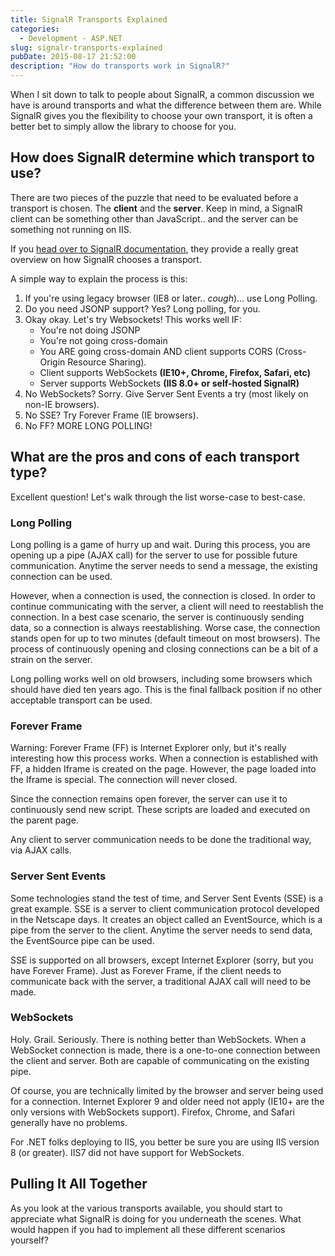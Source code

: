 ```yaml
---
title: SignalR Transports Explained
categories:
  - Development - ASP.NET
slug: signalr-transports-explained
pubDate: 2015-08-17 21:52:00
description: "How do transports work in SignalR?"
---
```


When I sit down to talk to people about SignalR, a common discussion we have is around transports and what the difference between them are.  While SignalR gives you the flexibility to choose your own transport, it is often a better bet to simply allow the library to choose for you.

## How does SignalR determine which transport to use?

There are two pieces of the puzzle that need to be evaluated before a transport is chosen.  The **client** and the **server**.  Keep in mind, a SignalR client can be something other than JavaScript.. and the server can be something not running on IIS.  

If you [head over to SignalR documentation](https://www.asp.net/signalr/overview/getting-started/introduction-to-signalr#transports), they provide a really great overview on how SignalR chooses a transport.

A simple way to explain the process is this:  

1. If you're using legacy browser (IE8 or later.. *cough*)... use Long Polling.  
2. Do you need JSONP support?  Yes?  Long polling, for you.
3. Okay okay.  Let's try Websockets!  This works well IF:
    * You're not doing JSONP
    * You're not going cross-domain
    * You ARE going cross-domain AND client supports CORS (Cross-Origin Resource Sharing).
    * Client supports WebSockets **(IE10+, Chrome, Firefox, Safari, etc)**
    * Server supports WebSockets **(IIS 8.0+ or self-hosted SignalR)**
4. No WebSockets?  Sorry.  Give Server Sent Events a try (most likely on non-IE browsers).
5. No SSE?  Try Forever Frame (IE browsers).
6. No FF? MORE LONG POLLING!

## What are the pros and cons of each transport type?
Excellent question!  Let's walk through the list worse-case to best-case.

### Long Polling
Long polling is a game of hurry up and wait.  During this process, you are opening up a pipe (AJAX call) for the server to use for possible future communication.  Anytime the server needs to send a message, the existing connection can be used.

However, when a connection is used, the connection is closed.  In order to continue communicating with the server, a client will need to reestablish the connection.  In a best case scenario, the server is continuously sending data, so a connection is always reestablishing.  Worse case, the connection stands open for up to two minutes (default timeout on most browsers).  The process of continuously opening and closing connections can be a bit of a strain on the server.

Long polling works well on old browsers, including some browsers which should have died ten years ago.  This is the final fallback position if no other acceptable transport can be used.

### Forever Frame
Warning: Forever Frame (FF) is Internet Explorer only, but it's really interesting how this process works.  When a connection is established with FF, a hidden Iframe is created on the page.  However, the page loaded into the Iframe is special.  The connection will never closed.

Since the connection remains open forever, the server can use it to continuously send new script.  These scripts are loaded and executed on the parent page.  

Any client to server communication needs to be done the traditional way, via AJAX calls.

### Server Sent Events
Some technologies stand the test of time, and Server Sent Events (SSE) is a great example.  SSE is a server to client communication protocol developed in the Netscape days.  It creates an object called an EventSource, which is a pipe from the server to the client.  Anytime the server needs to send data, the EventSource pipe can be used.  

SSE is supported on all browsers, except Internet Explorer (sorry, but you have Forever Frame).  Just as Forever Frame, if the client needs to communicate back with the server, a traditional AJAX call will need to be made.

### WebSockets
Holy.  Grail.  Seriously.  There is nothing better than WebSockets.  When a WebSocket connection is made, there is a one-to-one connection between the client and server.  Both are capable of communicating on the existing pipe.  

Of course, you are technically limited by the browser and server being used for a connection.  Internet Explorer 9 and older need not apply (IE10+ are the only versions with WebSockets support).  Firefox, Chrome, and Safari generally have no problems.

For .NET folks deploying to IIS, you better be sure you are using IIS version 8 (or greater).  IIS7 did not have support for WebSockets.

## Pulling It All Together
As you look at the various transports available, you should start to appreciate what SignalR is doing for you underneath the scenes.  What would happen if you had to implement all these different scenarios yourself?